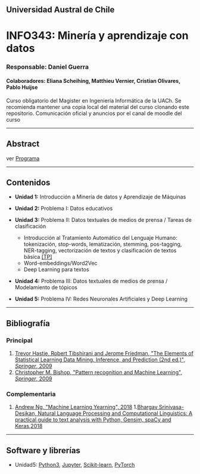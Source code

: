 ## Universidad Austral de Chile

# INFO343: Minería y aprendizaje con datos

### Responsable: Daniel Guerra 
#### Colaboradores: Eliana Scheihing, Matthieu Vernier, Cristian Olivares, Pablo Huijse

Curso obligatorio del Magister en Ingeniería Informática de la UACh. Se recomienda mantener una copia local del material del curso clonando este repositorio. Comunicación oficial y anuncios por el canal de moodle del curso

***
## Abstract

ver [Programa](https://docs.google.com/document/d/1TVyOWAzl-jEb-yI0xrYNhid8pyVgcDCDCkd0L4R92a8/edit?usp=sharing)


***
## Contenidos

- **Unidad 1:** Introducción a Minería de datos y Aprendizaje de Máquinas
- **Unidad 2:** Problema I: Datos educativos
- **Unidad 3:** Problema II: Datos textuales de medios de prensa / Tareas de clasificación
	- Introducción al Tratamiento Automático del Lenguaje Humano: tokenización, stop-words, lematización, stemming, pos-tagging, NER-tagging, vectorización de textos y clasificación de textos básica [[TP]](unidad3/Notebook1.ipynb)
	- Word-embeddings/Word2Vec
	- Deep Learning para textos
	
- **Unidad 4:** Problema III: Datos textuales de medios de prensa / Modelamiento de tópicos
- **Unidad 5:** Problema IV: Redes Neuronales Artificiales y Deep Learning

***
## Bibliografía 

### Principal
1. [Trevor Hastie, Robert Tibshirani and Jerome Friedman, "The Elements of Statistical Learning Data Mining, Inference, and Prediction (2nd ed.)", *Springer*, 2009](http://web.stanford.edu/~hastie/ElemStatLearn/)
1. [Christopher M. Bishop, "Pattern recognition and Machine Learning", *Springer*, 2009]()


### Complementaria
1. [Andrew Ng, "Machine Learning Yearning", 2018](https://www.mlyearning.org/)
1.[Bhargav Srinivasa-Desikan, Natural Language Processing and Computational Linguistics: A practical guide to text analysis with Python, Gensim, spaCy and Keras,2018]()


***
## Software y librerías

- Unidad5: [Python3](https://docs.python.org/3/), [Jupyter](https://jupyter.org/), [Scikit-learn](https://bokeh.pydata.org/en/latest/), [PyTorch](https://pytorch.org/)
